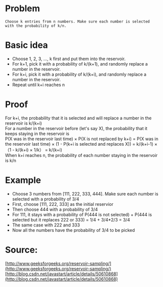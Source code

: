 # Problem  

    Choose k entries from n numbers. Make sure each number is selected with the probability of k/n.

# Basic idea
- Choose 1, 2, 3, ..., k first and put them into the reservoir.
- For k+1, pick it with a probability of k/(k+1), and randomly replace a number in the reservoir.
- For k+i, pick it with a probability of k/(k+i), and randomly replace a number in the reservoir.
- Repeat until k+i reaches n
# Proof
For k+i, the probability that it is selected and will replace a number in the reservoir is k/(k+i)  
For a number in the reservoir before (let's say X), the probability that it keeps staying in the reservoir is  
    P(X was in the reservoir last time) × P(X is not replaced by k+i)
    = P(X was in the reservoir last time) × (1 - P(k+i is selected and replaces X))
    = k/(k+i-1) × （1 - k/(k+i) × 1/k）
    = k/(k+i)  
When k+i reaches n, the probability of each number staying in the reservoir is k/n
# Example
- Choose 3 numbers from [111, 222, 333, 444]. Make sure each number is selected with a probability of 3/4
- First, choose [111, 222, 333] as the initial reservior
- Then choose 444 with a probability of 3/4
- For 111, it stays with a probability of
    P(444 is not selected) + P(444 is selected but it replaces 222 or 333)
    = 1/4 + 3/4*2/3
    = 3/4
- The same case with 222 and 333
- Now all the numbers have the probability of 3/4 to be picked
# Source:
[http://www.geeksforgeeks.org/reservoir-sampling/](http://www.geeksforgeeks.org/reservoir-sampling/)  
[http://blog.csdn.net/javastart/article/details/50610868](http://blog.csdn.net/javastart/article/details/50610868)
